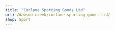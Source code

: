 ```yaml
---
title: "Corlane Sporting Goods Ltd"
url: /dawson-creek/corlane-sporting-goods-ltd/
shop: Sport
---
```

